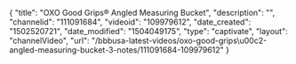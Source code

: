{
    "title": "OXO Good Grips&reg; Angled Measuring Bucket",
    "description": "",
    "channelid": "111091684",
    "videoid": "109979612",
    "date_created": "1502520721",
    "date_modified": "1504049175",
    "type": "captivate",
    "layout": "channelVideo",
    "url": "\/bbbusa-latest-videos\/oxo-good-grips\u00c2-angled-measuring-bucket-3-notes\/111091684-109979612"
}